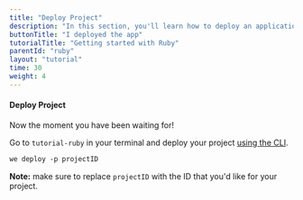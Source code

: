 ```yaml
---
title: "Deploy Project"
description: "In this section, you'll learn how to deploy an application using WeDeploy Ruby."
buttonTitle: "I deployed the app"
tutorialTitle: "Getting started with Ruby"
parentId: "ruby"
layout: "tutorial"
time: 30
weight: 4
---
```


#### Deploy Project

Now the moment you have been waiting for!

Go to `tutorial-ruby` in your terminal and deploy your project [using the CLI](/docs/intro/using-the-command-line.html).

```xml
we deploy -p projectID
```

**Note:** make sure to replace `projectID` with the ID that you'd like for your project.


